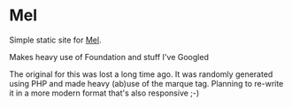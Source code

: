 # Mel
Simple static site for [Mel](http://mel.gazwald.com).

Makes heavy use of Foundation and stuff I've Googled

The original for this was lost a long time ago. It was randomly generated using PHP and made heavy (ab)use of the marque tag. Planning to re-write it in a more modern format that's also responsive ;-)
